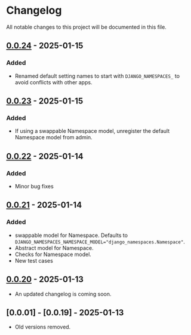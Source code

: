 # Changelog

All notable changes to this project will be documented in this file.

## [0.0.24] - 2025-01-15

### Added

- Renamed default setting names to start with `DJANGO_NAMESPACES_` to avoid conflicts with other apps.

## [0.0.23] - 2025-01-15

### Added

- If using a swappable Namespace model, unregister the default Namespace model from admin.

## [0.0.22] - 2025-01-14

### Added

- Minor bug fixes

## [0.0.21] - 2025-01-14

### Added

- swappable model for Namespace. Defaults to `DJANGO_NAMESPACES_NAMESPACE_MODEL="django_namespaces.Namespace"`.
- Abstract model for Namespace.
- Checks for Namespace model.
- New test cases

## [0.0.20] - 2025-01-13

- An updated changelog is coming soon.

## [0.0.01] - [0.0.19] - 2025-01-13

- Old versions removed.

[0.0.24]: https://github.com/jmitchel3/django-namespaces/compare/v0.0.24...HEAD
[0.0.23]: https://github.com/jmitchel3/django-namespaces/compare/v0.0.23...v0.0.24
[0.0.22]: https://github.com/jmitchel3/django-namespaces/compare/v0.0.22...v0.0.23
[0.0.21]: https://github.com/jmitchel3/django-namespaces/compare/v0.0.21...v0.0.22
[0.0.20]: https://github.com/jmitchel3/django-namespaces/compare/v0.0.20...v0.0.21
